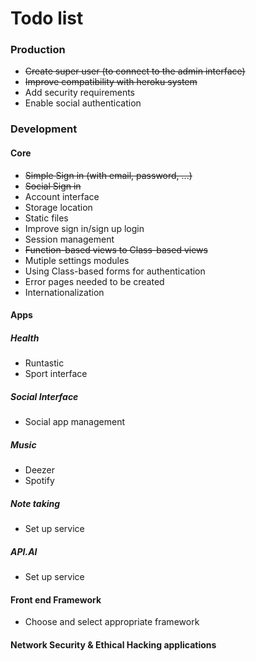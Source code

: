 # Todo list

### Production
* ~~Create super user (to connect to the admin interface)~~
* ~~Improve compatibility with heroku system~~
* Add security requirements
* Enable social authentication

### Development
#### Core
* ~~Simple Sign in (with email, password, ...)~~
* ~~Social Sign in~~
* Account interface
* Storage location
* Static files
* Improve sign in/sign up login
* Session management
* ~~Function-based views to Class-based views~~
* Mutiple settings modules
* Using Class-based forms for authentication
* Error pages needed to be created
* Internationalization

#### Apps
##### Health
* Runtastic
* Sport interface

##### Social Interface
* Social app management

##### Music
* Deezer
* Spotify

##### Note taking
* Set up service

##### API.AI
* Set up service

#### Front end Framework
* Choose and select appropriate framework

#### Network Security & Ethical Hacking applications

